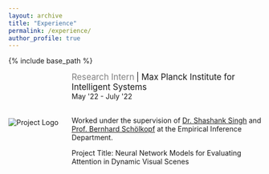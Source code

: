```yaml
---
layout: archive
title: "Experience"
permalink: /experience/
author_profile: true
---
```


{% include base_path %}

<div style="display: flex; align-items: center;"> 
    <div style="flex: 1;"> 
        <img src="https://karan-uppal3.github.io/images/mpi.jpg" alt="Project Logo">
    </div> 
    <div style="flex: 3;"> 
        <papertitle style="color:gray"><big>Research Intern</big> </papertitle> <papertitle ><big> | Max Planck Institute for Intelligent Systems</big></papertitle>
        <br>
        May '22 - July '22
        <br>
        <br>
        <p>Worked under the supervision of <a href="https://sss1.github.io/" target="_blank">Dr. Shashank Singh</a> and <a href="https://is.mpg.de/~bs" target="_blank">Prof. Bernhard Schölkopf</a> at the Empirical Inference Department.</p>
        <p>Project Title: Neural Network Models for Evaluating Attention in Dynamic Visual Scenes</p>
    </div> 
</div>